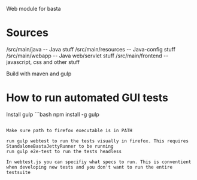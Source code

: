 Web module for basta

# Sources

/src/main/java -- Java stuff
/src/main/resources -- Java-config stuff
/src/main/webapp -- Java web/servlet stuff
/src/main/frontend -- javascript, css and other stuff

Build with maven and gulp

# How to run automated GUI tests

 Install gulp ```bash
 npm install -g gulp
 ```

 Make sure path to firefox executable is in PATH

 run gulp webtest to run the tests visually in firefox. This requires StandaloneBastaJettyRunner to be running
 run gulp e2e-test to run the tests headless

 In webtest.js you can specifiy what specs to run. This is conventient when developing new tests and you don't want to run the entire testsuite
